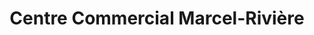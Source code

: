 ---
title: "Centre Commercial Marcel-Rivière"
url: /la-verriere/centre-commercial-marcel-riviere/
shop: Einkaufszentrum
---